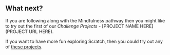 ## What next?

If you are following along with the Mindfulness pathway then you might like to try out the first of our *Challenge Projects* - [PROJECT NAME HERE](PROJECT URL HERE).

If you want to have more fun exploring Scratch, then you could try out any of [these projects](https://projects.raspberrypi.org/en/projects?software%5B%5D=scratch).
